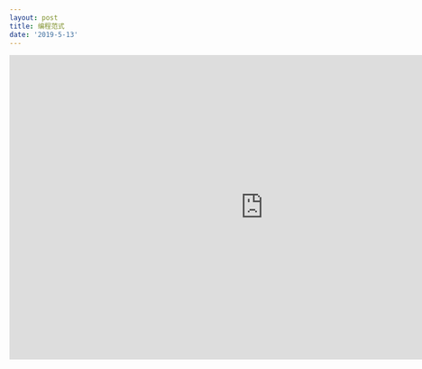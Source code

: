 ```yaml
---
layout: post
title: 编程范式
date: '2019-5-13'
---
```



<iframe src="http://www.xmind.net/embed/sPgX" width="900px" height="540px" frameborder="0" scrolling="no"></iframe>

